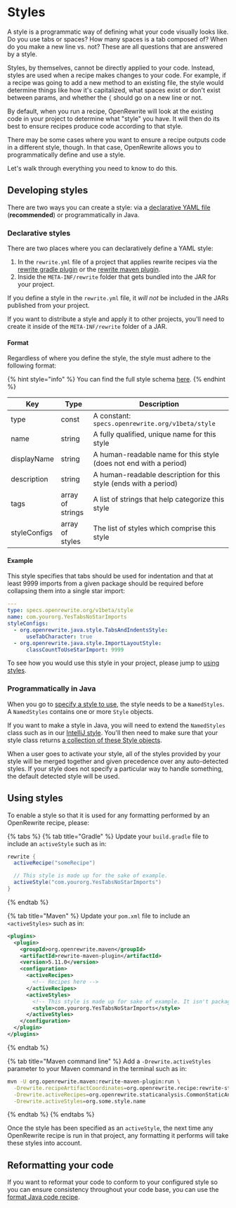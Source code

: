 # Styles

A style is a programmatic way of defining what your code visually looks like. Do you use tabs or spaces? How many spaces is a tab composed of? When do you make a new line vs. not? These are all questions that are answered by a style.

Styles, by themselves, cannot be directly applied to your code. Instead, styles are used when a recipe makes changes to your code. For example, if a recipe was going to add a new method to an existing file, the style would determine things like how it's capitalized, what spaces exist or don't exist between params, and whether the `{` should go on a new line or not.

By default, when you run a recipe, OpenRewrite will look at the existing code in your project to determine what "style" you have. It will then do its best to ensure recipes produce code according to that style.

There may be some cases where you want to ensure a recipe outputs code in a different style, though. In that case, OpenRewrite allows you to programmatically define and use a style.

Let's walk through everything you need to know to do this.

## Developing styles

There are two ways you can create a style: via a [declarative YAML file](../reference/yaml-format-reference.md) (**recommended**) or programmatically in Java.

### Declarative styles

There are two places where you can declaratively define a YAML style:

1. In the `rewrite.yml` file of a project that applies rewrite recipes via the [rewrite gradle plugin](../reference/gradle-plugin-configuration.md) or the [rewrite maven plugin](../reference/rewrite-maven-plugin.md).
2. Inside the `META-INF/rewrite` folder that gets bundled into the JAR for your project.

If you define a style in the `rewrite.yml` file, it _will not_ be included in the JARs published from your project.

If you want to distribute a style and apply it to other projects, you'll need to create it inside of the `META-INF/rewrite` folder of a JAR.

#### Format

Regardless of where you define the style, the style must adhere to the following format:

{% hint style="info" %}
You can find the full style schema [here](https://github.com/openrewrite/rewrite/blob/241e146a8996a917a8a460b27d17136108b3d50a/rewrite-core/openrewrite.json#L126-L153).
{% endhint %}

| Key          | Type             | Description                                                       |
| ------------ | ---------------- | ----------------------------------------------------------------- |
| type         | const            | A constant: `specs.openrewrite.org/v1beta/style`                  |
| name         | string           | A fully qualified, unique name for this style                     |
| displayName  | string           | A human-readable name for this style (does not end with a period) |
| description  | string           | A human-readable description for this style (ends with a period)  |
| tags         | array of strings | A list of strings that help categorize this style                 |
| styleConfigs | array of styles  | The list of styles which comprise this style                      |

#### Example

This style specifies that tabs should be used for indentation and that at least 9999 imports from a given package should be required before collapsing them into a single star import:

```yaml
---
type: specs.openrewrite.org/v1beta/style
name: com.yourorg.YesTabsNoStarImports
styleConfigs:
  - org.openrewrite.java.style.TabsAndIndentsStyle:
      useTabCharacter: true
  - org.openrewrite.java.style.ImportLayoutStyle:
      classCountToUseStarImport: 9999
```

To see how you would use this style in your project, please jump to [using styles](styles.md#using-styles).

### Programmatically in Java

When you go to [specify a style to use](styles.md#using-styles), the style needs to be a `NamedStyles`. A `NamedStyles` contains one or more `Style` objects.

If you want to make a style in Java, you will need to extend the `NamedStyles` class such as in our [IntelliJ style](https://github.com/openrewrite/rewrite/blob/v8.8.4/rewrite-java/src/main/java/org/openrewrite/java/style/IntelliJ.java#L28). You'll then need to make sure that your style class returns [a collection of these Style objects](https://github.com/openrewrite/rewrite/blob/v8.8.4/rewrite-java/src/main/java/org/openrewrite/java/style/IntelliJ.java#L40-L44).

When a user goes to activate your style, all of the styles provided by your style will be merged together and given precedence over any auto-detected styles. If your style does not specify a particular way to handle something, the default detected style will be used.

## Using styles

To enable a style so that it is used for any formatting performed by an OpenRewrite recipe, please:

{% tabs %}
{% tab title="Gradle" %}
Update your `build.gradle` file to include an `activeStyle` such as in:

```groovy
rewrite {
  activeRecipe("someRecipe")

  // This style is made up for the sake of example.
  activeStyle("com.yourorg.YesTabsNoStarImports")
}
```
{% endtab %}

{% tab title="Maven" %}
Update your `pom.xml` file to include an `<activeStyles>` such as in:

```xml
<plugins>
  <plugin>
    <groupId>org.openrewrite.maven</groupId>
    <artifactId>rewrite-maven-plugin</artifactId>
    <version>5.11.0</version>
    <configuration>
      <activeRecipes>
        <!-- Recipes here -->
      </activeRecipes>
      <activeStyles>
        <!-- This style is made up for sake of example. It isn't packaged with OpenRewrite -->
        <style>com.yourorg.YesTabsNoStarImports</style>
      </activeStyles>
    </configuration>
  </plugin>
</plugins>
```
{% endtab %}

{% tab title="Maven command line" %}
Add a `-Drewrite.activeStyles` parameter to your Maven command in the terminal such as in:

```bash
mvn -U org.openrewrite.maven:rewrite-maven-plugin:run \
  -Drewrite.recipeArtifactCoordinates=org.openrewrite.recipe:rewrite-static-analysis:RELEASE \
  -Drewrite.activeRecipes=org.openrewrite.staticanalysis.CommonStaticAnalysis \
  -Drewrite.activeStyles=org.some.style.name
```
{% endtab %}
{% endtabs %}

Once the style has been specified as an `activeStyle`, the next time any OpenRewrite recipe is run in that project, any formatting it performs will take these styles into account.

## Reformatting your code

If you want to reformat your code to conform to your configured style so you can ensure consistency throughout your code base, you can use the [format Java code recipe](https://docs.openrewrite.org/recipes/java/format/autoformat). &#x20;

